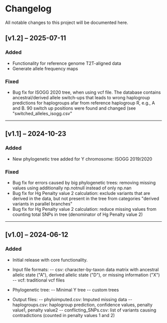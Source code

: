 # Changelog

All notable changes to this project will be documented here.

## [v1.2] – 2025-07-11
### Added
- Functionality for reference genome T2T-aligned data
- Generate allele frequency maps
### Fixed
- Bug fix for ISOGG 2020 tree, when using vcf file. The database contains ancestral/derived allele switch-ups that leads to wrong haplogroup predictions for haplogroups afar from reference haplogroup R, e.g., A and B. 90 switch up positions were found and changed (see "switched_alleles_isogg.csv"
---

## [v1.1] – 2024-10-23
### Added
- New phylogenetic tree added for Y chromosome: ISOGG 2019/2020 
### Fixed
- Bug fix for errors caused by big phylogenetic trees: removing missing values using additionally np.notnull instead of only np.nan
- Bug fix for Hg Penalty value 2 calculation: exclude variants that are derived in the data, but not present in the tree from categories "derived variants in parallel branches"
- Bug fix for Hg Penalty value 2 calculation: reduce missing values from counting total SNPs in tree (denominator of Hg Penalty value 2)

---

## [v1.0] – 2024-06-12
### Added
- Initial release with core functionality.
- Input file formats:
-- csv: character-by-taxon data matrix with ancestral allelic state ("A"), derived allelic state ("D"), or missing information ("X")
-- vcf: traditional vcf files

- Phylogenetic tree:
-- Minimal Y tree
-- custom trees

- Output files:
-- phyloimputed.csv: Imputed missing data
-- haplogroups.csv: haplogroup prediction, confidence values, penalty value1, penalty value2
-- conflicting_SNPs.csv: list of variants causing contradictions (counted in penalty values 1 and 2)
